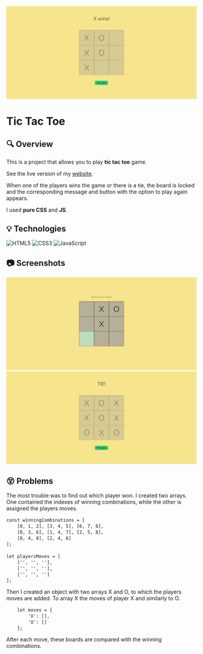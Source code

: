 ![](./images/screen2.png)

# Tic Tac Toe

## :mag: Overview

This is a project that allows you to play **tic tac toe** game.

See the live version of my [website](https://kubaparol.github.io/tic-tac-toe/).

When one of the players wins the game or there is a tie, the board is locked and the corresponding message and button with the option to play again appears.

I used **pure CSS** and **JS**.

## :bulb: Technologies 

![HTML5](https://img.shields.io/badge/html5-%23E34F26.svg?style=for-the-badge&logo=html5&logoColor=white)
![CSS3](https://img.shields.io/badge/css3-%231572B6.svg?style=for-the-badge&logo=css3&logoColor=white)
![JavaScript](https://img.shields.io/badge/javascript-%23323330.svg?style=for-the-badge&logo=javascript&logoColor=%23F7DF1E)

## :camera: Screenshots 

![](./images/screen3.png)
![](./images/screen.png)

## :dizzy_face: Problems

The most trouble was to find out which player won. I created two arrays. One contained the indexes of winning combinations, while the other is assigned the players moves.

```
const winningCombinations = [
    [0, 1, 2], [3, 4, 5], [6, 7, 8],
    [0, 3, 6], [1, 4, 7], [2, 5, 8],
    [0, 4, 8], [2, 4, 6]
];

let playersMoves = [
    ['', '', ''],
    ['', '', ''],
    ['', '', '']
];
```

Then I created an object with two arrays X and O, to which the players moves are added. To array X the moves of player X and similarly to O.

```
    let moves = {
        'X': [],
        'O': []
    };
```

After each move, these boards are compared with the winning combinations.